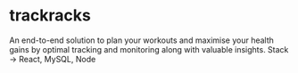 # trackracks

An end-to-end solution to plan your workouts and maximise your health gains by optimal tracking and monitoring along with valuable insights.
Stack -> React, MySQL, Node
